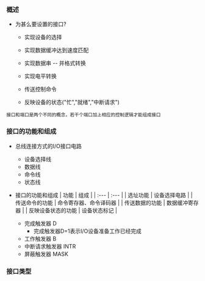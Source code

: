 ### 概述

* 为甚么要设置的接口?

  * 实现设备的选择

  * 实现数据缓冲达到速度匹配

  * 实现数据串 -- 并格式转换
  * 实现电平转换
  * 传送控制命令
  * 反映设备的状态\("忙","就绪","中断请求"\)

```
接口和端口是两个不同的概念，若干个端口加上相应的控制逻辑才能组成接口
```

### 接口的功能和组成

* 总线连接方式的I/O接口电路
  * 设备选择线
  * 数据线
  * 命令线
  * 状态线
* 接口的功能和组成
  | 功能 | 组成 |
  | :--- | :--- |
  | 选址功能 | 设备选择电路 |
  | 传送命令的功能 | 命令寄存器、命令译码器 |
  | 传送数据的功能 | 数据缓冲寄存器 |
  | 反映设备状态的功能 | 设备状态标记 |

  * 完成触发器 D
    * 完成触发器D=1表示I/O设备准备工作已经完成
  * 工作触发器 B
  * 中断请求触发器 INTR
  * 屏蔽触发器 MASK

### 接口类型




